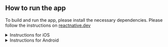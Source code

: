 ## How to run the app
To build and run the app, please install the necessary dependencies. Please follow the instructions on [reactnative.dev](https://reactnative.dev/docs/next/environment-setup)

<details>

<summary>Instructions for iOS</summary>

1. `git clone git@github.com:muskan27797/MovieApp.git`
2. `cd MovieApp` 
3. `npm install`
4. `cd ios && pod-install` 
5. `cd ..`
6. `npm run ios`

</details>

<details>

<summary>Instructions for Android</summary>

1. `git clone git@github.com:muskan27797/MovieApp.git`
2. `cd MovieApp` 
3. `npm install`
4. `npm run android`
</details>